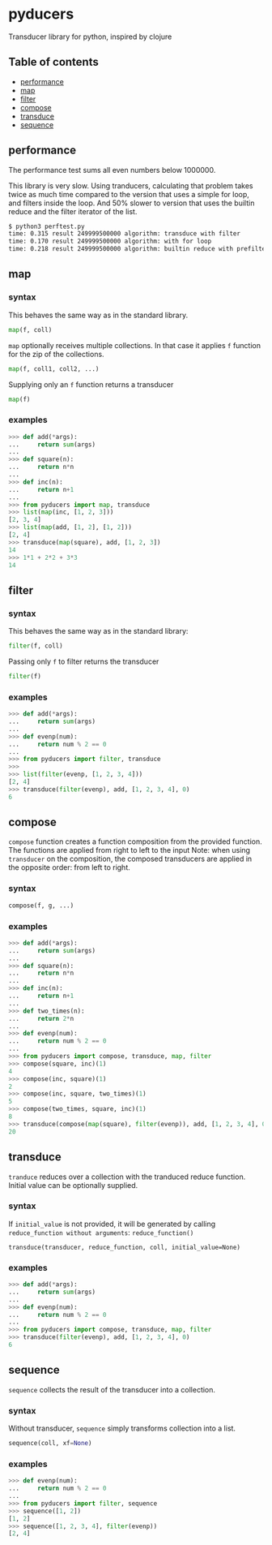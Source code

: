 # pyducers
Transducer library for python, inspired by clojure

## Table of contents
- [performance](#performance)
- [map](#map)
- [filter](#filter)
- [compose](#compose)
- [transduce](#transduce)
- [sequence](#sequence)

## performance

The performance test sums all even numbers below 1000000.

This library is very slow. Using tranducers, calculating that problem takes twice as much time compared to the version that uses a simple for loop, and filters inside the loop. And 50% slower to version that uses the builtin reduce and the filter iterator of the list.

```sh
$ python3 perftest.py
time: 0.315	result 249999500000	algorithm: transduce with filter
time: 0.170	result 249999500000	algorithm: with for loop
time: 0.218	result 249999500000	algorithm: builtin reduce with prefiltered list
```

## map
### syntax

This behaves the same way as in the standard library.
```python
map(f, coll)
```

`map` optionally receives multiple collections. In that case it applies `f` function for the zip of the collections.
```python
map(f, coll1, coll2, ...)
```

Supplying only an `f` function returns a transducer
```python
map(f)
```

### examples

```python
>>> def add(*args):
...     return sum(args)
...
>>> def square(n):
...     return n*n
...
>>> def inc(n):
...     return n+1
...
>>> from pyducers import map, transduce
>>> list(map(inc, [1, 2, 3]))
[2, 3, 4]
>>> list(map(add, [1, 2], [1, 2]))
[2, 4]
>>> transduce(map(square), add, [1, 2, 3])
14
>>> 1*1 + 2*2 + 3*3
14
```

## filter
### syntax
This behaves the same way as in the standard library:
```python
filter(f, coll)
```

Passing only `f` to filter returns the transducer
```python
filter(f)
```
### examples
```python
>>> def add(*args):
...     return sum(args)
...
>>> def evenp(num):
...     return num % 2 == 0
...
>>> from pyducers import filter, transduce
>>>
>>> list(filter(evenp, [1, 2, 3, 4]))
[2, 4]
>>> transduce(filter(evenp), add, [1, 2, 3, 4], 0)
6
```

## compose

`compose` function creates a function composition from the provided function. The functions are applied from right to left to the input
Note: when using `transducer` on the composition, the composed transducers are applied in the opposite order: from left to right.

### syntax
```python
compose(f, g, ...)
```

### examples
```python
>>> def add(*args):
...     return sum(args)
...
>>> def square(n):
...     return n*n
...
>>> def inc(n):
...     return n+1
...
>>> def two_times(n):
...     return 2*n
...
>>> def evenp(num):
...     return num % 2 == 0
...
>>> from pyducers import compose, transduce, map, filter
>>> compose(square, inc)(1)
4
>>> compose(inc, square)(1)
2
>>> compose(inc, square, two_times)(1)
5
>>> compose(two_times, square, inc)(1)
8
>>> transduce(compose(map(square), filter(evenp)), add, [1, 2, 3, 4], 0)
20
```

## transduce
`tranduce` reduces over a collection with the tranduced reduce function. Initial value can be optionally supplied.
### syntax
If `initial_value` is not provided, it will be generated by calling `reduce_function without arguments`: `reduce_function()`
```
transduce(transducer, reduce_function, coll, initial_value=None)
```
### examples
```python
>>> def add(*args):
...     return sum(args)
...
>>> def evenp(num):
...     return num % 2 == 0
...
>>> from pyducers import compose, transduce, map, filter
>>> transduce(filter(evenp), add, [1, 2, 3, 4], 0)
6
```

## sequence
`sequence` collects the result of the transducer into a collection.

### syntax

Without transducer, `sequence` simply transforms collection into a list.
```python
sequence(coll, xf=None)
```

### examples
```python
>>> def evenp(num):
...     return num % 2 == 0
...
>>> from pyducers import filter, sequence
>>> sequence([1, 2])
[1, 2]
>>> sequence([1, 2, 3, 4], filter(evenp))
[2, 4]
```

